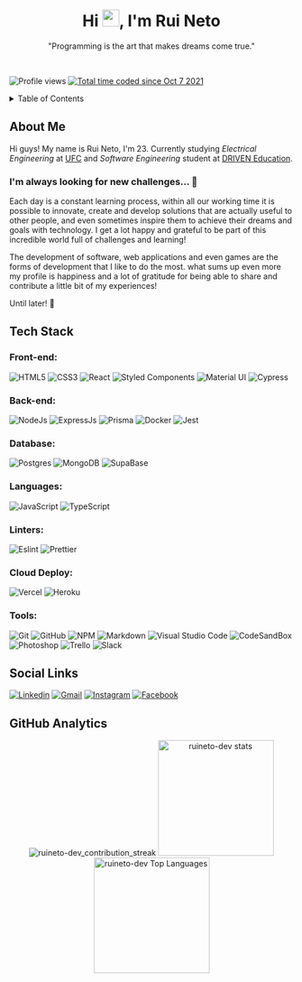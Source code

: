 <h1 align='center'>Hi <img src="https://raw.githubusercontent.com/kaueMarques/kaueMarques/master/hi.gif" width="30px" height="30px">, I'm Rui Neto</h1>
<p align='center'>
  "Programming is the art that makes dreams come true."
</p>

<br />

<p align="left"> 
  <img src="https://komarev.com/ghpvc/?username=ruineto-dev&color=blue" alt="Profile views">

  <a href="https://wakatime.com/@139a4c52-8b15-48ba-8ed1-a3e108ef6a3f">
    <img src="https://wakatime.com/badge/user/139a4c52-8b15-48ba-8ed1-a3e108ef6a3f.svg" alt="Total time coded since Oct 7 2021" />
  </a>
</p>

<details>
  <summary>Table of Contents</summary>
  <ol>
    <li>
      <a href="#about-me">About Me</a>
    </li>
    <li>
      <a href="#tech-stack">Tech Stack</a>
      <ul>
        <li>
          <a href="#front-end">Front-end</a>
        </li>
        <li>
          <a href="#back-end">Back-end</a>
        </li>
        <li>
          <a href="#database">Database</a>
        </li>
        <li>
          <a href="#languages">Languages</a>
        </li>
        <li>
          <a href="#linters">Linters</a>
        </li>
        <li>
          <a href="#cloud-deploy">Cloud Deploy</a>
        </li>
        <li>
          <a href="#tools">Tools</a>
        </li>
      </ul>
    </li>
    <li>
      <a href="#social-links">Social Links</a>
    </li>
    <li>
      <a href="#github-analytics">
        GitHub Analytics
      </a>
    </li>
  </ol>
</details>

## About Me

Hi guys! My name is Rui Neto, I'm 23. Currently studying _Electrical Engineering_ at [UFC](https://www.ufc.br/) and _Software Engineering_ student at [DRIVEN Education](https://www.driven.com.br/).

### I'm always looking for new challenges... 🔭

Each day is a constant learning process, within all our working time it is possible to innovate, create and develop solutions that
are actually useful to other people, and even sometimes inspire them to achieve their dreams and goals with technology. I get a lot
happy and grateful to be part of this incredible world full of challenges and learning!

The development of software, web applications and even games are the forms of development that I like to do the most. what sums up
even more my profile is happiness and a lot of gratitude for being able to share and contribute a little bit of my experiences!

Until later! 👋

## Tech Stack

### Front-end:

![HTML5](https://img.shields.io/badge/html5-%23E34F26.svg?style=for-the-badge&logo=html5&logoColor=white)
![CSS3](https://img.shields.io/badge/css3-%231572B6.svg?style=for-the-badge&logo=css3&logoColor=white)
![React](https://img.shields.io/badge/react-%2320232a.svg?style=for-the-badge&logo=react&logoColor=%2361DAFB)
![Styled Components](https://img.shields.io/badge/styled--components-DB7093?style=for-the-badge&logo=styled-components&logoColor=white)
![Material UI](https://img.shields.io/badge/Material%20UI-007FFF?style=for-the-badge&logo=mui&logoColor=white)
![Cypress](https://img.shields.io/badge/Cypress-17202C?style=for-the-badge&logo=cypress&logoColor=white)

### Back-end:

![NodeJs](https://img.shields.io/badge/node.js-6DA55F?style=for-the-badge&logo=node.js&logoColor=white)
![ExpressJs](https://img.shields.io/badge/Express.js-000000?style=for-the-badge&logo=express&logoColor=white)
![Prisma](https://img.shields.io/badge/Prisma-3982CE?style=for-the-badge&logo=Prisma&logoColor=white)
![Docker](https://img.shields.io/badge/Docker-2CA5E0?style=for-the-badge&logo=docker&logoColor=white)
![Jest](https://img.shields.io/badge/Jest-C21325?style=for-the-badge&logo=jest&logoColor=white)

### Database:

![Postgres](https://img.shields.io/badge/postgres-%23316192.svg?style=for-the-badge&logo=postgresql&logoColor=white)
![MongoDB](https://img.shields.io/badge/MongoDB-%234ea94b.svg?style=for-the-badge&logo=mongodb&logoColor=white)
![SupaBase](https://img.shields.io/badge/Supabase-181818?style=for-the-badge&logo=supabase&logoColor=white)

### Languages:

![JavaScript](https://img.shields.io/badge/javascript-%23323330.svg?style=for-the-badge&logo=javascript&logoColor=%23F7DF1E)
![TypeScript](https://img.shields.io/badge/typescript-%23007ACC.svg?style=for-the-badge&logo=typescript&logoColor=white)

### Linters:

![Eslint](https://img.shields.io/badge/eslint-3A33D1?style=for-the-badge&logo=eslint&logoColor=white)
![Prettier](https://img.shields.io/badge/prettier-1A2C34?style=for-the-badge&logo=prettier&logoColor=F7BA3E)

### Cloud Deploy:

![Vercel](https://img.shields.io/badge/Vercel-000000?style=for-the-badge&logo=vercel&logoColor=white)
![Heroku](https://img.shields.io/badge/Heroku-430098?style=for-the-badge&logo=heroku&logoColor=white)

### Tools:

![Git](https://img.shields.io/badge/GIT-E44C30?style=for-the-badge&logo=git&logoColor=white)
![GitHub](https://img.shields.io/badge/GitHub-100000?style=for-the-badge&logo=github&logoColor=white)
![NPM](https://img.shields.io/badge/npm-CB3837?style=for-the-badge&logo=npm&logoColor=white)
![Markdown](https://img.shields.io/badge/Markdown-000000?style=for-the-badge&logo=markdown&logoColor=white)
![Visual Studio Code](https://img.shields.io/badge/Visual_Studio_Code-0078D4?style=for-the-badge&logo=visual%20studio%20code&logoColor=white)
![CodeSandBox](https://img.shields.io/badge/Codesandbox-000000?style=for-the-badge&logo=CodeSandbox&logoColor=white)
![Photoshop](https://img.shields.io/badge/Adobe%20Photoshop-31A8FF?style=for-the-badge&logo=Adobe%20Photoshop&logoColor=black)
![Trello](https://img.shields.io/badge/Trello-0052CC?style=for-the-badge&logo=trello&logoColor=white)
![Slack](https://img.shields.io/badge/Slack-4A154B?style=for-the-badge&logo=slack&logoColor=white)

## Social Links

[![Linkedin](https://img.shields.io/badge/LinkedIn-0077B5?style=for-the-badge&logo=linkedin&logoColor=white)](https://www.linkedin.com/in/rui-neto/)
[![Gmail](https://img.shields.io/badge/Gmail-D14836?style=for-the-badge&logo=gmail&logoColor=white)](mailto:ruineto11@gmail.com)
[![Instagram](https://img.shields.io/badge/Instagram-E4405F?style=for-the-badge&logo=instagram&logoColor=white)](https://www.instagram.com/ruineto11/)
[![Facebook](https://img.shields.io/badge/Facebook-1877F2?style=for-the-badge&logo=facebook&logoColor=white)](https://www.facebook.com/rui.neto.7587)

## GitHub Analytics

<div align="center">
  <img src="https://github-readme-streak-stats.herokuapp.com?user=ruineto-dev&hide_border=true&date_format=M%20j%5B%2C%20Y%5D&ring=5194F0&fire=5194F0&currStreakLabel=5194F0" alt="ruineto-dev_contribution_streak" />

  <img height="205em" alt="ruineto-dev stats" src="https://github-readme-stats.vercel.app/api?username=ruineto-dev&show_icons=true&hide_border=true" />

  <img height="205em" alt="ruineto-dev Top Languages" src="https://github-readme-stats.vercel.app/api/top-langs/?username=ruineto-dev" />
</div>
